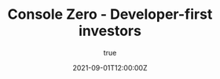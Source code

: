 ---
title: "Console Zero - Developer-first investors"
date: 2021-09-01T12:00:00Z
draft: false
summary:
  Console angel invests in early stage developer tools startups
  to help them find early users and connect with the developer community.
metaDescription:
  Console angel invests in early stage developer tools startups
  to help them find early users and connect with the developer community.
headerType: fixed
type: zero
pageType: zero
isPage: zero
customStyle: true
hidePlanes: true
hideLines: true
ogType: website
author:
  name: David Mytton
  URL: https://davidmytton.blog/start
  img: /img/david.jpg
  bio:
    David Mytton is Co-founder & CEO of Console. In 2009, he founded and was CEO 
    of Server Density, a SaaS cloud monitoring startup acquired in 2018 by edge 
    compute and cyber security company, StackPath. He is also researching 
    sustainable computing in the Department of Engineering Science at the 
    University of Oxford, and has been a developer for 15+ years.
portfolio:
  - name: AppFlowy
    URL: https://www.appflowy.io/
    yearOfInvestment: 2022
    favicon: "img/favicons/appflowy.io.png"
  - name: Cased
    URL: https://cased.com/
    yearOfInvestment: 2021
    favicon: "img/favicons/cased.com.svg"
  - name: CloudQuery
    URL: https://www.cloudquery.io/
    yearOfInvestment: 2022
    favicon: "img/favicons/cloudquery.io.svg"
  - name: Cyscale
    URL: https://cyscale.com/
    yearOfInvestment: 2021
    favicon: "img/favicons/cyscale.com.svg"
  - name: Daily.dev
    URL: https://daily.dev/
    yearOfInvestment: 2021
    favicon: "img/favicons/daily.dev.jpg"
  - name: Drifting In Space
    URL: https://driftingin.space/
    yearOfInvestment: 2022
    favicon: "img/favicons/driftingin.space.jpeg"
  - name: Forward Email
    URL: https://forwardemail.net/
    yearOfInvestment: 2022
    favicon: "img/favicons/forwardemail.net.svg"
  - name: Grafbase
    URL: https://grafbase.com/
    yearOfInvestment: 2021
    favicon: "img/favicons/grafbase.com.svg"
  - name: Liveblocks
    URL: https://liveblocks.io/
    yearOfInvestment: 2021
    favicon: "img/favicons/liveblocks.io.png"
  - name: Memphis
    URL: https://memphis.dev/
    yearOfInvestment: 2022
    favicon: "img/favicons/memphis.dev.svg"
  - name: Moving Parts
    URL: https://movingparts.io/
    yearOfInvestment: 2021
    favicon: "img/favicons/movingparts.io.svg"
  - name: Primer
    URL: https://primer.io/
    yearOfInvestment: 2020
    favicon: "img/favicons/primer.io.svg"
  - name: Railway
    URL: https://railway.app/
    yearOfInvestment: 2022
    favicon: "img/favicons/railway.app.svg"
  - name: Rowy
    URL: https://www.rowy.io/
    yearOfInvestment: 2022
    favicon: "img/favicons/rowy.io.png"
  - name: Snaplet
    URL: https://www.snaplet.dev/
    yearOfInvestment: 2021
    favicon: "img/favicons/snaplet.dev.svg"
  - name: Signoz
    URL: https://signoz.io/
    yearOfInvestment: 2022
    favicon: "img/favicons/signoz.io.svg"
  - name: Steadybit
    URL: https://www.steadybit.com/
    yearOfInvestment: 2021
    favicon: "img/favicons/steadybit.com.svg"
  - name: Spacedrive
    URL: https://www.spacedrive.com/
    yearOfInvestment: 2022
    favicon: "img/favicons/www.spacedrive.com.png"
  - name: Trunk
    URL: https://trunk.io/
    yearOfInvestment: 2021
    favicon: "img/favicons/trunk.io.png"
  - name: Utopia
    URL: https://utopia.app/
    yearOfInvestment: 2021
    favicon: "img/favicons/utopia.app.png"
  - name: ZincSearch
    URL: https://zincsearch.com/
    yearOfInvestment: 2022
    favicon: "img/favicons/zincsearch.com.svg"
---